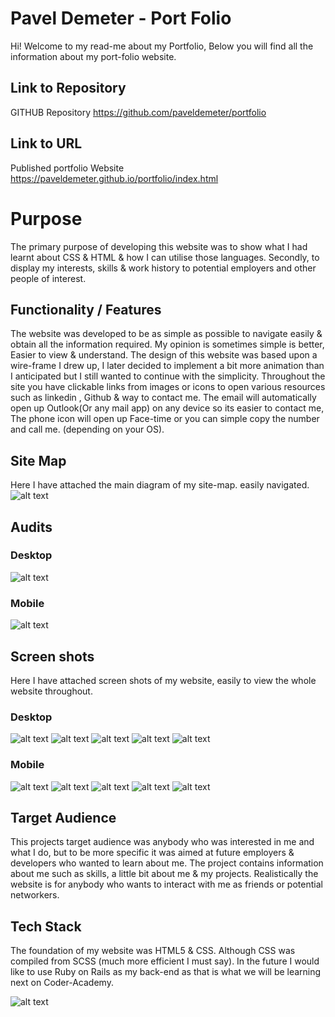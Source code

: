 ﻿# Pavel Demeter - Port Folio

Hi! Welcome to my read-me about my Portfolio, Below you will find all the information about my port-folio website.
## Link to Repository
GITHUB Repository 
https://github.com/paveldemeter/portfolio
## Link to URL

Published portfolio Website
https://paveldemeter.github.io/portfolio/index.html



# Purpose

The primary purpose of developing this website was to show what I had learnt about CSS & HTML & how I can utilise those languages. Secondly, to display my interests, skills & work history to potential employers and other people of interest. 

## Functionality / Features

The website was developed to be as simple as possible to navigate easily & obtain all the information required. 
My opinion is sometimes simple is better, Easier to view & understand. The design of this website was based upon a wire-frame I drew up, I later decided to implement a bit more animation than I anticipated but I still wanted to continue with the simplicity. Throughout the site you have clickable links from images or icons to open various resources such as linkedin , Github & way to contact me. The email will automatically open up Outlook(Or any mail app) on any device so its easier to contact me, The phone icon will open up Face-time or you can simple copy the number and call me. (depending on your OS).

## Site Map


Here I have attached the main diagram of my site-map. easily navigated.
![alt text](docs/sitemap.png)

## Audits
### Desktop
![alt text](docs/screenshots/desktop_audit.png)
### Mobile
![alt text](docs/screenshots/mobie_audit.png)

## Screen shots

Here I have attached screen shots of my website, easily to view the whole website throughout.
### Desktop
![alt text](docs/screenshots/home_page.png)
![alt text](docs/screenshots/about_page.png)
![alt text](docs/screenshots/blog_page.png)
![alt text](docs/screenshots/work_page.png)
![alt text](docs/screenshots/contact_page.png)
### Mobile
![alt text](docs/screenshots/index_mobile.png)
![alt text](docs/screenshots/blog_mobile.png)
![alt text](docs/screenshots/about_mobile.png)
![alt text](docs/screenshots/work_mobile.png)
![alt text](docs/screenshots/contact_mobile.png)



## Target Audience

This projects target audience was anybody who was interested in me and what I do, but to be more specific it was aimed at future employers & developers who wanted to learn about me. The project contains information about me such as skills, a little bit about me & my projects. Realistically the website is for anybody who wants to interact with me as friends or potential networkers.

## Tech Stack

The foundation of my website was HTML5 & CSS. Although CSS was compiled from SCSS (much more efficient I must say). In the future I would like to use Ruby on Rails as my back-end as that is what we will be learning next on Coder-Academy.

![alt text](docs/images/logos.png)

